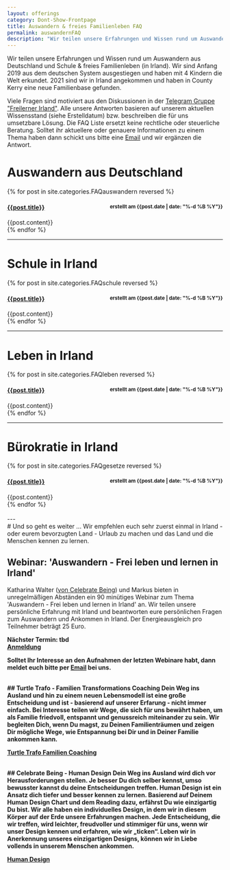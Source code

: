 ```yaml
---
layout: offerings
category: Dont-Show-Frontpage
title: Auswandern & freies Familienleben FAQ
permalink: auswandernFAQ
description: "Wir teilen unsere Erfahrungen und Wissen rund um Auswandern aus Deutschland und Schule & freies Familienleben in Irland."
---
```


Wir teilen unsere Erfahrungen und Wissen rund um Auswandern aus Deutschland und Schule & freies Familienleben (in Irland). Wir sind Anfang 2019 aus dem deutschen System ausgestiegen und haben mit 4 Kindern die Welt erkundet. 2021 sind wir in Irland angekommen und haben in County Kerry eine neue Familienbase gefunden.

Viele Fragen sind motiviert aus den Diskussionen in der [Telegram Gruppe "Freilerner Irland"](https://t.me/freilernenirland). Alle unsere Antworten basieren auf unserem aktuellen Wissensstand (siehe Erstelldatum) bzw. beschreiben die für uns umsetzbare Lösung. Die FAQ Liste ersetzt keine rechtliche oder steuerliche Beratung. Solltet ihr aktuellere oder genauere Informationen zu einem Thema haben dann schickt uns bitte eine [Email](mailto:{{site.email}}) und wir ergänzen die Antwort.

# Auswandern aus Deutschland
<div class="panel-group" id="accordion" role="tablist" aria-multiselectable="true">
  <div class="panel panel-default">

  {% for post in site.categories.FAQauswandern reversed %}
    <div class="panel-heading" role="tab" id="{{post.anker}}Head">
      <h4 class="panel-title">
        <a rclass="collapsed" ole="button" data-toggle="collapse" data-parent="#accordion" href="#{{post.anker}}Role" aria-expanded="false" aria-controls="{{post.anker}}">
          {{post.title}}
        </a>
        <span style="float:right;">
        <sub>erstellt am {{post.date | date: "%-d %B %Y"}}</sub>
        </span>
      </h4>
    </div>
    <div id="{{post.anker}}Role" class="panel-collapse collapse" role="tabpanel" aria-labelledby="{{post.anker}}Head">
      <div class="panel-body">
        {{post.content}}
      </div>
    </div>
  {% endfor %}

  </div>
</div>

---
# Schule in Irland
<div class="panel-group" id="accordionSchule" role="tablist" aria-multiselectable="true">
  <div class="panel panel-default">

  {% for post in site.categories.FAQschule reversed %}
  <div class="panel-heading" role="tab" id="{{post.anker}}Head">
    <h4 class="panel-title">
      <a rclass="collapsed" ole="button" data-toggle="collapse" data-parent="#accordionSchule" href="#{{post.anker}}Role" aria-expanded="false" aria-controls="{{post.anker}}">
        {{post.title}}
      </a>
      <span style="float:right;">
      <sub>erstellt am {{post.date | date: "%-d %B %Y"}}</sub>
      </span>
    </h4>
  </div>
  <div id="{{post.anker}}Role" class="panel-collapse collapse" role="tabpanel" aria-labelledby="{{post.anker}}Head">
    <div class="panel-body">
      {{post.content}}
    </div>
  </div>
{% endfor %}

  </div>
</div>

---
# Leben in Irland
<div class="panel-group" id="accordionLeben" role="tablist" aria-multiselectable="true">
  <div class="panel panel-default">

  {% for post in site.categories.FAQleben reversed %}
  <div class="panel-heading" role="tab" id="{{post.anker}}Head">
    <h4 class="panel-title">
      <a rclass="collapsed" ole="button" data-toggle="collapse" data-parent="#accordionLeben" href="#{{post.anker}}Role" aria-expanded="false" aria-controls="{{post.anker}}">
        {{post.title}}
      </a>
      <span style="float:right;">
      <sub>erstellt am {{post.date | date: "%-d %B %Y"}}</sub>
      </span>
    </h4>
  </div>
  <div id="{{post.anker}}Role" class="panel-collapse collapse" role="tabpanel" aria-labelledby="{{post.anker}}Head">
    <div class="panel-body">
      {{post.content}}
    </div>
  </div>
{% endfor %}

  </div>
</div>

---
# Bürokratie in Irland
<div class="panel-group" id="accordionGesetze" role="tablist" aria-multiselectable="true">
  <div class="panel panel-default">

  {% for post in site.categories.FAQgesetze reversed %}
  <div class="panel-heading" role="tab" id="{{post.anker}}Head">
    <h4 class="panel-title">
      <a rclass="collapsed" ole="button" data-toggle="collapse" data-parent="#accordionGesetze" href="#{{post.anker}}Role" aria-expanded="false" aria-controls="{{post.anker}}">
        {{post.title}}
      </a>
      <span style="float:right;">
      <sub>erstellt am {{post.date | date: "%-d %B %Y"}}</sub>
      </span>
    </h4>
  </div>
  <div id="{{post.anker}}Role" class="panel-collapse collapse" role="tabpanel" aria-labelledby="{{post.anker}}Head">
    <div class="panel-body">
      {{post.content}}
    </div>
  </div>
{% endfor %}

  </div>
</div>



<br>
---
<br>
# Und so geht es weiter ...
Wir empfehlen euch sehr zuerst einmal in Irland - oder eurem bevorzugten Land - Urlaub zu machen und das Land und die Menschen kennen zu lernen.

## Webinar: 'Auswandern - Frei leben und lernen in Irland'
Katharina Walter ([von Celebrate Being](https://celebrate-being.de)) und Markus bieten in unregelmäßigen Abständen ein 90 minütiges Webinar zum Thema 'Auswandern - Frei leben und lernen in Irland' an. Wir teilen unsere persönliche Erfahrung mit Irland und beantworten eure persönlichen Fragen zum Auswandern und Ankommen in Irland. Der Energieausgleich pro Teilnehmer beträgt 25 Euro.

<b>Nächster Termin: tbd <b><br>
<a href="https://celebrate-being.de/irland" target=_blank>Anmeldung</a>

Solltet Ihr Interesse an den Aufnahmen der letzten Webinare habt, dann meldet euch bitte per [Email](mailto:{{site.email}}) bei uns.

<br>
## Turtle Trafo - Familien Transformations Coaching
Dein Weg ins Ausland und hin zu einem neuen Lebensmodell ist eine große Entscheidung und ist - basierend auf unserer Erfarung - nicht immer einfach. Bei Interesse teilen wir Wege, die sich für uns bewährt haben, um als Familie friedvoll, entspannt und genussreich miteinander zu sein. Wir begleiten Dich, wenn Du magst, zu Deinen Familienträumen und zeigen Dir mögliche Wege, wie Entspannung bei Dir und in Deiner Familie ankommen kann.

[Turtle Trafo Familien Coaching](services-familie/2021/12/12/FamilenCoaching/)


<br>
## Celebrate Being - Human Design
Dein Weg ins Ausland wird dich vor Herausforderungen stellen. Je besser Du dich selber kennst, umso bewusster kannst du deine Entscheidungen treffen. Human Design ist ein Ansatz dich tiefer und besser kennen zu lernen. Basierend auf Deinem Human Design Chart und dem Reading dazu, erfährst Du wie einzigartig Du bist. Wir alle haben ein individuelles Design, in dem wir in diesem Körper auf der Erde unsere Erfahrungen machen. Jede Entscheidung, die wir treffen, wird leichter, freudvoller und stimmiger für uns, wenn wir unser Design kennen und erfahren, wie wir „ticken“. Leben wir in Anerkennung unseres einzigartigen Designs, können wir in Liebe vollends in unserem Menschen ankommen.

[Human Design](https://celebrate-being.de/)
